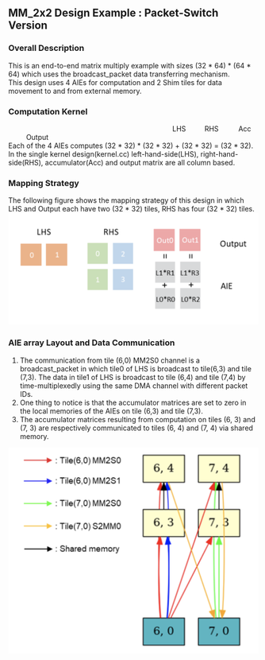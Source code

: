 ## MM_2x2 Design Example : Packet-Switch Version

### Overall Description<br>
This is an end-to-end matrix multiply example with sizes (32 * 64) * (64 * 64) which uses the broadcast_packet data transferring mechanism.<br>
This design uses 4 AIEs for computation and 2 Shim tiles for data movement to and from external memory. <br>

### Computation Kernel<br>
&emsp; &emsp; &emsp; &emsp; &emsp; &emsp; &emsp; &emsp; &emsp; &emsp; &emsp; &emsp; &emsp; &emsp; &emsp; &emsp; &emsp; &emsp; &nbsp; LHS &emsp; &nbsp; &nbsp; RHS &emsp; &emsp; Acc &emsp; &emsp; Output<br>
Each of the 4 AIEs computes (32 * 32) * (32 * 32) + (32 * 32) = (32 * 32). In the single kernel design(kernel.cc) left-hand-side(LHS), right-hand-side(RHS), accumulator(Acc) and output matrix are all column based.<br>

### Mapping Strategy<br>
The following figure shows the mapping strategy of this design in which LHS and Output each have two (32 * 32) tiles, RHS has four (32 * 32) tiles.<br>
![image](../design_pictures/MM_2x2_kernel.png)


### AIE array Layout and Data Communication<br>
1. The communication from tile (6,0) MM2S0 channel is a broadcast_packet in which tile0 of LHS is broadcast to tile(6,3) and tile (7,3). The data in tile1 of LHS is broadcast to tile (6,4) and tile (7,4) by time-multiplexedly using the same DMA channel with different packet IDs.<br> 
2. One thing to notice is that the accumulator matrices are set to zero in the local memories of the AIEs on tile (6,3) and tile (7,3). <br>
3. The accumulator matrices resulting from computation on tiles (6, 3) and (7, 3) are respectively communicated to tiles (6, 4) and (7, 4) via shared memory. <br>
<p align="center">
  <img
    src="../design_pictures/MM_2x2_packet_switch.png"
    width="650">
</p>
